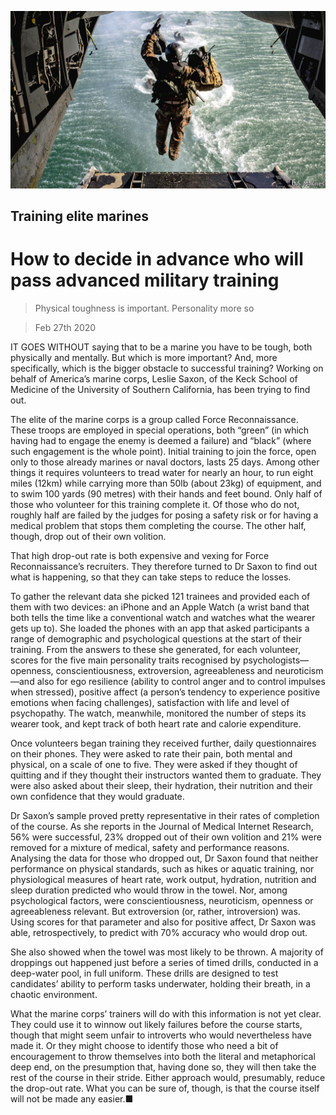 ![](./images/20200229_STP002_0.jpg)

## Training elite marines

# How to decide in advance who will pass advanced military training

> Physical toughness is important. Personality more so

> Feb 27th 2020

IT GOES WITHOUT saying that to be a marine you have to be tough, both physically and mentally. But which is more important? And, more specifically, which is the bigger obstacle to successful training? Working on behalf of America’s marine corps, Leslie Saxon, of the Keck School of Medicine of the University of Southern California, has been trying to find out.

The elite of the marine corps is a group called Force Reconnaissance. These troops are employed in special operations, both “green” (in which having had to engage the enemy is deemed a failure) and “black” (where such engagement is the whole point). Initial training to join the force, open only to those already marines or naval doctors, lasts 25 days. Among other things it requires volunteers to tread water for nearly an hour, to run eight miles (12km) while carrying more than 50lb (about 23kg) of equipment, and to swim 100 yards (90 metres) with their hands and feet bound. Only half of those who volunteer for this training complete it. Of those who do not, roughly half are failed by the judges for posing a safety risk or for having a medical problem that stops them completing the course. The other half, though, drop out of their own volition.

That high drop-out rate is both expensive and vexing for Force Reconnaissance’s recruiters. They therefore turned to Dr Saxon to find out what is happening, so that they can take steps to reduce the losses.

To gather the relevant data she picked 121 trainees and provided each of them with two devices: an iPhone and an Apple Watch (a wrist band that both tells the time like a conventional watch and watches what the wearer gets up to). She loaded the phones with an app that asked participants a range of demographic and psychological questions at the start of their training. From the answers to these she generated, for each volunteer, scores for the five main personality traits recognised by psychologists—openness, conscientiousness, extroversion, agreeableness and neuroticism—and also for ego resilience (ability to control anger and to control impulses when stressed), positive affect (a person’s tendency to experience positive emotions when facing challenges), satisfaction with life and level of psychopathy. The watch, meanwhile, monitored the number of steps its wearer took, and kept track of both heart rate and calorie expenditure.

Once volunteers began training they received further, daily questionnaires on their phones. They were asked to rate their pain, both mental and physical, on a scale of one to five. They were asked if they thought of quitting and if they thought their instructors wanted them to graduate. They were also asked about their sleep, their hydration, their nutrition and their own confidence that they would graduate.

Dr Saxon’s sample proved pretty representative in their rates of completion of the course. As she reports in the Journal of Medical Internet Research, 56% were successful, 23% dropped out of their own volition and 21% were removed for a mixture of medical, safety and performance reasons. Analysing the data for those who dropped out, Dr Saxon found that neither performance on physical standards, such as hikes or aquatic training, nor physiological measures of heart rate, work output, hydration, nutrition and sleep duration predicted who would throw in the towel. Nor, among psychological factors, were conscientiousness, neuroticism, openness or agreeableness relevant. But extroversion (or, rather, introversion) was. Using scores for that parameter and also for positive affect, Dr Saxon was able, retrospectively, to predict with 70% accuracy who would drop out.

She also showed when the towel was most likely to be thrown. A majority of droppings out happened just before a series of timed drills, conducted in a deep-water pool, in full uniform. These drills are designed to test candidates’ ability to perform tasks underwater, holding their breath, in a chaotic environment.

What the marine corps’ trainers will do with this information is not yet clear. They could use it to winnow out likely failures before the course starts, though that might seem unfair to introverts who would nevertheless have made it. Or they might choose to identify those who need a bit of encouragement to throw themselves into both the literal and metaphorical deep end, on the presumption that, having done so, they will then take the rest of the course in their stride. Either approach would, presumably, reduce the drop-out rate. What you can be sure of, though, is that the course itself will not be made any easier.■